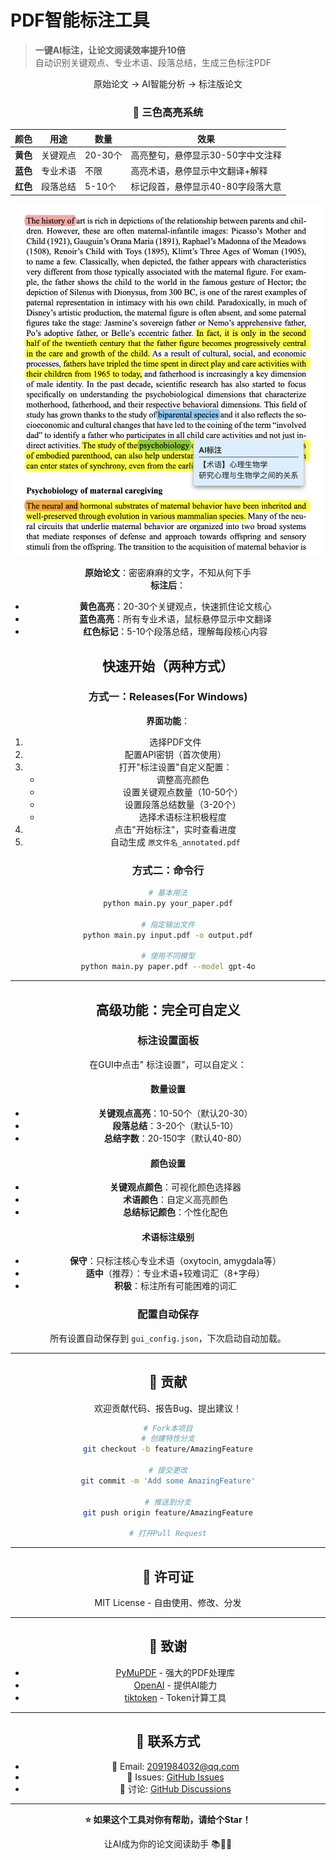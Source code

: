 # PDF智能标注工具 

> **一键AI标注，让论文阅读效率提升10倍**  
> 自动识别关键观点、专业术语、段落总结，生成三色标注PDF

<div align="center">
原始论文 → AI智能分析 → 标注版论文

### 🎨 三色高亮系统

| 颜色 | 用途 | 数量 | 效果 |
|------|------|------|------|
| **黄色** | 关键观点 | 20-30个 | 高亮整句，悬停显示30-50字中文注释 |
| **蓝色** | 专业术语 | 不限 | 高亮术语，悬停显示中文翻译+解释 |
| **红色** | 段落总结 | 5-10个 | 标记段首，悬停显示40-80字段落大意 |

![demo](img/demo.png)

**原始论文**：密密麻麻的文字，不知从何下手  
**标注后**：

- **黄色高亮**：20-30个关键观点，快速抓住论文核心
- **蓝色高亮**：所有专业术语，鼠标悬停显示中文翻译
- **红色标记**：5-10个段落总结，理解每段核心内容

##  快速开始（两种方式）

### 方式一：Releases(For Windows)

**界面功能**：

1. 选择PDF文件
2. 配置API密钥（首次使用）
3. 打开"标注设置"自定义配置：
   - 调整高亮颜色
   - 设置关键观点数量（10-50个）
   - 设置段落总结数量（3-20个）
   - 选择术语标注积极程度
4.  点击"开始标注"，实时查看进度
5. 自动生成 `原文件名_annotated.pdf`

### 方式二：命令行 

```bash
# 基本用法
python main.py your_paper.pdf

# 指定输出文件
python main.py input.pdf -o output.pdf

# 使用不同模型
python main.py paper.pdf --model gpt-4o
```

---

##  高级功能：完全可自定义

### 标注设置面板

在GUI中点击" 标注设置"，可以自定义：

#### 数量设置
- **关键观点高亮**：10-50个（默认20-30）
- **段落总结**：3-20个（默认5-10）
- **总结字数**：20-150字（默认40-80）

####  颜色设置
- **关键观点颜色**：可视化颜色选择器
- **术语颜色**：自定义高亮颜色
- **总结标记颜色**：个性化配色

#### 术语标注级别
- **保守**：只标注核心专业术语（oxytocin, amygdala等）
- **适中**（推荐）：专业术语+较难词汇（8+字母）
- **积极**：标注所有可能困难的词汇

### 配置自动保存

所有设置自动保存到 `gui_config.json`，下次启动自动加载。

---

## 🤝 贡献

欢迎贡献代码、报告Bug、提出建议！

```bash
# Fork本项目
# 创建特性分支
git checkout -b feature/AmazingFeature

# 提交更改
git commit -m 'Add some AmazingFeature'

# 推送到分支
git push origin feature/AmazingFeature

# 打开Pull Request
```

---

## 📄 许可证

MIT License - 自由使用、修改、分发

---

## 🙏 致谢

- [PyMuPDF](https://pymupdf.readthedocs.io/) - 强大的PDF处理库
- [OpenAI](https://openai.com/) - 提供AI能力
- [tiktoken](https://github.com/openai/tiktoken) - Token计算工具

---

## 💬 联系方式

- 📧 Email: 2091984032@qq.com
- 🐛 Issues: [GitHub Issues](https://github.com/DqChen77/pdf-annotator/issues)
- 💬 讨论: [GitHub Discussions](https://github.com/DqChen77/pdf-annotator/discussions)

---

<div align="center">

**⭐ 如果这个工具对你有帮助，请给个Star！**

让AI成为你的论文阅读助手 📚🤖✨

